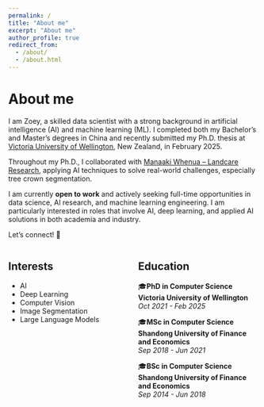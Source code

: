 ```yaml
---
permalink: /
title: "About me"
excerpt: "About me"
author_profile: true
redirect_from: 
  - /about/
  - /about.html
---
```


# About me

I am Zoey, a skilled data scientist with a strong background in artificial intelligence (AI) and machine learning (ML). I completed both my Bachelor’s and Master’s degrees in China and recently submitted my Ph.D. thesis at [Victoria University of Wellington](https://www.wgtn.ac.nz/), New Zealand, in February 2025.  

Throughout my Ph.D., I collaborated with [Manaaki Whenua – Landcare Research](https://www.landcareresearch.co.nz/), applying AI techniques to solve real-world challenges, especially tree crown segmentation. 

I am currently **open to work** and actively seeking full-time opportunities in data science, AI research, and machine learning engineering. I am particularly interested in roles that involve AI, deep learning, and applied AI solutions in both academia and industry.  

Let’s connect! 🚀





<div style="display: flex; justify-content: space-between; gap: 20px;">

  <div style="width: 48%;">
  
  <h2>Interests</h2> 

  - AI 
  - Deep Learning
  - Computer Vision 
  - Image Segmentation  
  - Large Language Models  
  </div>

  <div style="width: 48%;">

  <h2>Education</h2> 

   🎓**PhD in Computer Science**  
  **Victoria University of Wellington**  
  _Oct 2021 - Feb 2025_  

   🎓**MSc in Computer Science**  
  **Shandong University of Finance and Economics**  
  _Sep 2018 - Jun 2021_  

   🎓**BSc in Computer Science**  
  **Shandong University of Finance and Economics**  
  _Sep 2014 - Jun 2018_  

  </div>

</div>


